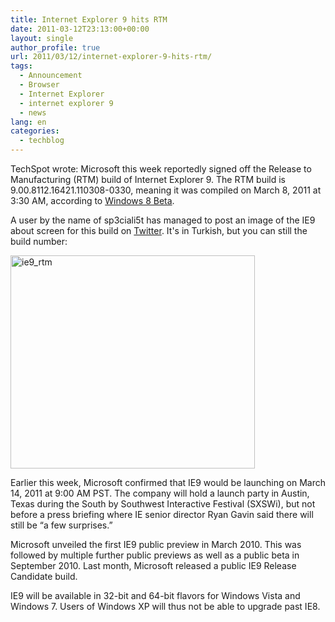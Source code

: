 ```yaml
---
title: Internet Explorer 9 hits RTM
date: 2011-03-12T23:13:00+00:00
layout: single
author_profile: true
url: 2011/03/12/internet-explorer-9-hits-rtm/
tags:
  - Announcement
  - Browser
  - Internet Explorer
  - internet explorer 9
  - news
lang: en
categories: 
  - techblog
---
```

TechSpot wrote: Microsoft this week reportedly signed off the Release to Manufacturing (RTM) build of Internet Explorer 9. The RTM build is 9.00.8112.16421.110308-0330, meaning it was compiled on March 8, 2011 at 3:30 AM, according to [Windows 8 Beta](http://windows8beta.com/2011/03/internet-explorer-9-rtw-build-9-00-8112-16421-110308-0330-compiled). 

A user by the name of sp3ciali5t has managed to post an image of the IE9 about screen for this build on [Twitter](http://twitter.com/#!/sp3ciali5t/status/45587083791831041). It's in Turkish, but you can still the build number:

[<img title="ie9_rtm" border="0" alt="ie9_rtm" src="http://lh3.ggpht.com/_vaUVXcmC3OI/TXv3HsLJdPI/AAAAAAAADrM/u5l5NrQwiQ0/ie9_rtm_thumb%5B3%5D.jpg?imgmax=800" width="391" height="341" />](http://lh3.ggpht.com/_vaUVXcmC3OI/TXv3EtttLpI/AAAAAAAADrI/pVCSI1ZB1_U/s1600-h/ie9_rtm%5B5%5D.jpg)

Earlier this week, Microsoft confirmed that IE9 would be launching on March 14, 2011 at 9:00 AM PST. The company will hold a launch party in Austin, Texas during the South by Southwest Interactive Festival (SXSWi), but not before a press briefing where IE senior director Ryan Gavin said there will still be “a few surprises.”

Microsoft unveiled the first IE9 public preview in March 2010. This was followed by multiple further public previews as well as a public beta in September 2010. Last month, Microsoft released a public IE9 Release Candidate build.

IE9 will be available in 32-bit and 64-bit flavors for Windows Vista and Windows 7. Users of Windows XP will thus not be able to upgrade past IE8.